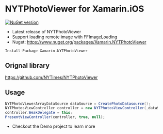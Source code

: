 # NYTPhotoViewer for Xamarin.iOS

[![NuGet version](https://badge.fury.io/nu/Xamarin.NYTPhotoViewer.svg)](https://badge.fury.io/nu/Xamarin.NYTPhotoViewer)

- Latest release of NYTPhotoViewer
- Support loading remote image with FFImageLoading
- Nuget: https://www.nuget.org/packages/Xamarin.NYTPhotoViewer

```
Install-Package Xamarin.NYTPhotoViewer
```

## Orignal library
https://github.com/NYTimes/NYTPhotoViewer

## Usage
```csharp
NYTPhotoViewerArrayDataSource dataSource = CreatePhotoDatasource();
NYTPhotosViewController controller = new NYTPhotosViewController(_dataSource, 0, null);
controller.WeakDelegate = this;
PresentViewController(controller, true, null);
```

- Checkout the Demo project to learn more

